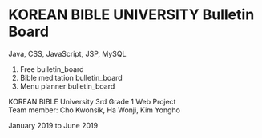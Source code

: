 # KOREAN BIBLE UNIVERSITY Bulletin Board

 Java, CSS, JavaScript, JSP, MySQL

1. Free bulletin_board
2. Bible meditation bulletin_board
3. Menu planner bulletin_board

KOREAN BIBLE University 3rd Grade 1 Web Project   
Team member: Cho Kwonsik, Ha Wonji, Kim Yongho

January 2019 to June 2019
